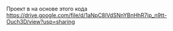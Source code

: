 Проект в на основе этого кода https://drive.google.com/file/d/1aNpC8lVdSNnYBnHhR7ip_n9tt-Ouch3D/view?usp=sharing
